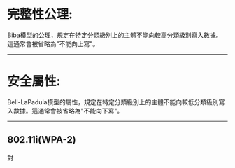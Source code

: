 完整性公理:
=
Biba模型的公理，規定在特定分類級別上的主體不能向較高分類級別寫入數據。這通常會被省略為"不能向上寫"。
***

安全屬性:
=
Bell-LaPadula模型的屬性，規定在特定分類級別上的主體不能向較低分類級別寫入數據。這通常會被省略為"不能向下寫"。
***

802.11i(WPA-2)
-
對
